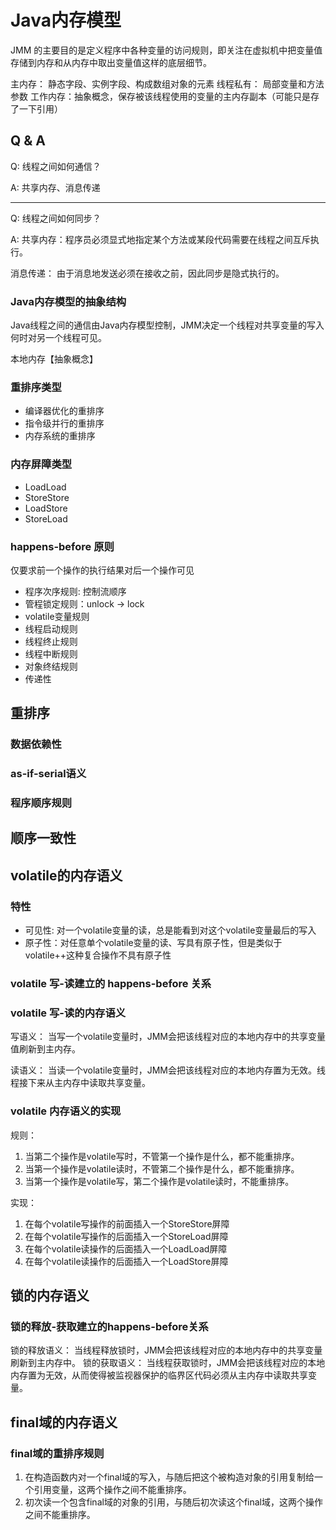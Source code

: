 # Java内存模型

JMM 的主要目的是定义程序中各种变量的访问规则，即关注在虚拟机中把变量值存储到内存和从内存中取出变量值这样的底层细节。

主内存： 静态字段、实例字段、构成数组对象的元素
线程私有： 局部变量和方法参数
工作内存：抽象概念，保存被该线程使用的变量的主内存副本（可能只是存了一下引用）

## Q & A

Q: 线程之间如何通信？

A: 共享内存、消息传递

---

Q: 线程之间如何同步？

A: 共享内存：程序员必须显式地指定某个方法或某段代码需要在线程之间互斥执行。

消息传递： 由于消息地发送必须在接收之前，因此同步是隐式执行的。

### Java内存模型的抽象结构

Java线程之间的通信由Java内存模型控制，JMM决定一个线程对共享变量的写入何时对另一个线程可见。

本地内存【抽象概念】

### 重排序类型

- 编译器优化的重排序
- 指令级并行的重排序
- 内存系统的重排序

### 内存屏障类型

- LoadLoad
- StoreStore
- LoadStore
- StoreLoad

### happens-before 原则

仅要求前一个操作的执行结果对后一个操作可见

- 程序次序规则: 控制流顺序
- 管程锁定规则：unlock -> lock
- volatile变量规则
- 线程启动规则
- 线程终止规则
- 线程中断规则
- 对象终结规则
- 传递性

## 重排序

### 数据依赖性

### as-if-serial语义

### 程序顺序规则

## 顺序一致性

## volatile的内存语义

### 特性

- 可见性: 对一个volatile变量的读，总是能看到对这个volatile变量最后的写入
- 原子性：对任意单个volatile变量的读、写具有原子性，但是类似于volatile++这种复合操作不具有原子性

### volatile 写-读建立的 happens-before 关系

### volatile 写-读的内存语义

写语义： 当写一个volatile变量时，JMM会把该线程对应的本地内存中的共享变量值刷新到主内存。

读语义： 当读一个volatile变量时，JMM会把该线程对应的本地内存置为无效。线程接下来从主内存中读取共享变量。

### volatile 内存语义的实现

规则：

1. 当第二个操作是volatile写时，不管第一个操作是什么，都不能重排序。
2. 当第一个操作是volatile读时，不管第二个操作是什么，都不能重排序。
3. 当第一个操作是volatile写，第二个操作是volatile读时，不能重排序。

实现：

1. 在每个volatile写操作的前面插入一个StoreStore屏障
2. 在每个volatile写操作的后面插入一个StoreLoad屏障
3. 在每个volatile读操作的后面插入一个LoadLoad屏障
4. 在每个volatile读操作的后面插入一个LoadStore屏障

## 锁的内存语义

### 锁的释放-获取建立的happens-before关系

锁的释放语义： 当线程释放锁时，JMM会把该线程对应的本地内存中的共享变量刷新到主内存中。
锁的获取语义： 当线程获取锁时，JMM会把该线程对应的本地内存置为无效，从而使得被监视器保护的临界区代码必须从主内存中读取共享变量。

## final域的内存语义

### final域的重排序规则

1. 在构造函数内对一个final域的写入，与随后把这个被构造对象的引用复制给一个引用变量，这两个操作之间不能重排序。
2. 初次读一个包含final域的对象的引用，与随后初次读这个final域，这两个操作之间不能重排序。

